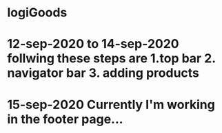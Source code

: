 # logiGoods

# 12-sep-2020 to 14-sep-2020 follwing these steps are 1.top bar 2. navigator bar 3. adding products
# 15-sep-2020 Currently I'm working in the footer page...
